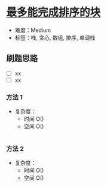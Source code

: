 # [最多能完成排序的块](https://leetcode-cn.com/problems/max-chunks-to-make-sorted/)

- 难度：Medium
- 标签：栈, 贪心, 数组, 排序, 单调栈

## 刷题思路

- [ ] xx
- [ ] xx

### 方法 1

- 复杂度：
    - 时间 O()
    - 空间 O()

``` js

```

### 方法 2

- 复杂度：
    - 时间 O()
    - 空间 O()

``` js

```
